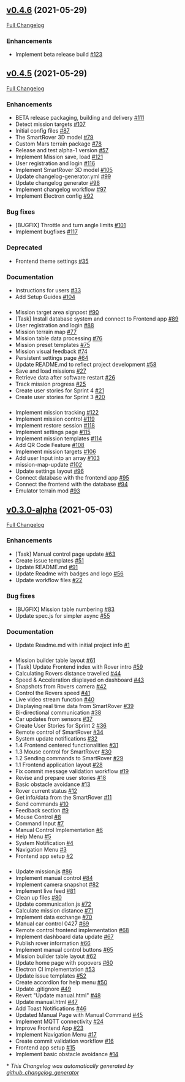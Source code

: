 #

## [v0.4.6](https://github.com/DIT112-V21/group-09/tree/v0.4.6) (2021-05-29)

[Full Changelog](https://github.com/DIT112-V21/group-09/compare/v0.4.5...v0.4.6)

### Enhancements

- Implement beta release build [\#123](https://github.com/DIT112-V21/group-09/pull/123)

## [v0.4.5](https://github.com/DIT112-V21/group-09/tree/v0.4.5) (2021-05-29)

[Full Changelog](https://github.com/DIT112-V21/group-09/compare/v0.3.0-alpha...v0.4.5)

### Enhancements

- BETA release packaging, building and delivery [\#111](https://github.com/DIT112-V21/group-09/issues/111)
- Detect mission targets [\#107](https://github.com/DIT112-V21/group-09/issues/107)
- Initial config files [\#87](https://github.com/DIT112-V21/group-09/issues/87)
- The SmartRover 3D model [\#79](https://github.com/DIT112-V21/group-09/issues/79)
- Custom Mars terrain package [\#78](https://github.com/DIT112-V21/group-09/issues/78)
- Release and test alpha-1 version [\#57](https://github.com/DIT112-V21/group-09/issues/57)
- Implement Mission save, load [\#121](https://github.com/DIT112-V21/group-09/pull/121)
- User registration and login [\#116](https://github.com/DIT112-V21/group-09/pull/116)
- Implement SmartRover 3D model [\#105](https://github.com/DIT112-V21/group-09/pull/105)
- Update changelog-generator.yml [\#99](https://github.com/DIT112-V21/group-09/pull/99)
- Update changelog generator [\#98](https://github.com/DIT112-V21/group-09/pull/98)
- Implement changelog workflow [\#97](https://github.com/DIT112-V21/group-09/pull/97)
- Implement Electron config [\#92](https://github.com/DIT112-V21/group-09/pull/92)

### Bug fixes

- \[BUGFIX\] Throttle and turn angle limits [\#101](https://github.com/DIT112-V21/group-09/issues/101)
- Implement bugfixes [\#117](https://github.com/DIT112-V21/group-09/pull/117)

### Deprecated

- Frontend theme settings [\#35](https://github.com/DIT112-V21/group-09/issues/35)

### Documentation

- Instructions for users [\#33](https://github.com/DIT112-V21/group-09/issues/33)
- Add Setup Guides [\#104](https://github.com/DIT112-V21/group-09/pull/104)

###

- Mission target area signpost [\#90](https://github.com/DIT112-V21/group-09/issues/90)
- \[Task\] Install database system and connect to Frontend app [\#89](https://github.com/DIT112-V21/group-09/issues/89)
- User registration and login [\#88](https://github.com/DIT112-V21/group-09/issues/88)
- Mission terrain map [\#77](https://github.com/DIT112-V21/group-09/issues/77)
- Mission table data processing [\#76](https://github.com/DIT112-V21/group-09/issues/76)
- Mission preset templates [\#75](https://github.com/DIT112-V21/group-09/issues/75)
- Mission visual feedback [\#74](https://github.com/DIT112-V21/group-09/issues/74)
- Persistent settings page [\#64](https://github.com/DIT112-V21/group-09/issues/64)
- Update README.md to reflect project development [\#58](https://github.com/DIT112-V21/group-09/issues/58)
- Save and load missions [\#27](https://github.com/DIT112-V21/group-09/issues/27)
- Retrieve data after software restart [\#26](https://github.com/DIT112-V21/group-09/issues/26)
- Track mission progress [\#25](https://github.com/DIT112-V21/group-09/issues/25)
- Create user stories for Sprint 4 [\#21](https://github.com/DIT112-V21/group-09/issues/21)
- Create user stories for Sprint 3 [\#20](https://github.com/DIT112-V21/group-09/issues/20)

###

- Implement mission tracking [\#122](https://github.com/DIT112-V21/group-09/pull/122)
- Implement mission control [\#119](https://github.com/DIT112-V21/group-09/pull/119)
- Implement restore session [\#118](https://github.com/DIT112-V21/group-09/pull/118)
- Implement settings page [\#115](https://github.com/DIT112-V21/group-09/pull/115)
- Implement mission templates [\#114](https://github.com/DIT112-V21/group-09/pull/114)
- Add QR Code Feature [\#108](https://github.com/DIT112-V21/group-09/pull/108)
- Implement mission targets [\#106](https://github.com/DIT112-V21/group-09/pull/106)
- Add user Input into an array [\#103](https://github.com/DIT112-V21/group-09/pull/103)
- mission-map-update [\#102](https://github.com/DIT112-V21/group-09/pull/102)
- Update settings layout [\#96](https://github.com/DIT112-V21/group-09/pull/96)
- Connect database with the frontend app [\#95](https://github.com/DIT112-V21/group-09/pull/95)
- Connect the frontend with the database [\#94](https://github.com/DIT112-V21/group-09/pull/94)
- Emulator terrain mod [\#93](https://github.com/DIT112-V21/group-09/pull/93)

## [v0.3.0-alpha](https://github.com/DIT112-V21/group-09/tree/v0.3.0-alpha) (2021-05-03)

[Full Changelog](https://github.com/DIT112-V21/group-09/compare/7386e8c0f78a0e73b417c3da5593dca077205390...v0.3.0-alpha)

### Enhancements

- \[Task\] Manual control page update [\#63](https://github.com/DIT112-V21/group-09/issues/63)
- Create issue templates [\#51](https://github.com/DIT112-V21/group-09/issues/51)
- Update README.md [\#91](https://github.com/DIT112-V21/group-09/pull/91)
- Update Readme with badges and logo [\#56](https://github.com/DIT112-V21/group-09/pull/56)
- Update workflow files [\#22](https://github.com/DIT112-V21/group-09/pull/22)

### Bug fixes

- \[BUGFIX\] Mission table numbering [\#83](https://github.com/DIT112-V21/group-09/issues/83)
- Update spec.js for simpler async [\#55](https://github.com/DIT112-V21/group-09/pull/55)

### Documentation

- Update Readme.md with initial project info [\#1](https://github.com/DIT112-V21/group-09/pull/1)

###

- Mission builder table layout [\#61](https://github.com/DIT112-V21/group-09/issues/61)
- \[Task\] Update Frontend index with Rover intro [\#59](https://github.com/DIT112-V21/group-09/issues/59)
- Calculating Rovers distance travelled [\#44](https://github.com/DIT112-V21/group-09/issues/44)
- Speed & Acceleration displayed on dashboard [\#43](https://github.com/DIT112-V21/group-09/issues/43)
- Snapshots from Rovers camera [\#42](https://github.com/DIT112-V21/group-09/issues/42)
- Control the Rovers speed [\#41](https://github.com/DIT112-V21/group-09/issues/41)
- Live video stream function [\#40](https://github.com/DIT112-V21/group-09/issues/40)
- Displaying real time data from SmartRover [\#39](https://github.com/DIT112-V21/group-09/issues/39)
- Bi-directional communication [\#38](https://github.com/DIT112-V21/group-09/issues/38)
- Car updates from sensors [\#37](https://github.com/DIT112-V21/group-09/issues/37)
- Create User Stories for Sprint 2 [\#36](https://github.com/DIT112-V21/group-09/issues/36)
- Remote control of SmartRover [\#34](https://github.com/DIT112-V21/group-09/issues/34)
- System update notifications [\#32](https://github.com/DIT112-V21/group-09/issues/32)
- 1.4 Frontend centered functionalities [\#31](https://github.com/DIT112-V21/group-09/issues/31)
- 1.3 Mouse control for SmartRover  [\#30](https://github.com/DIT112-V21/group-09/issues/30)
- 1.2 Sending commands to SmartRover [\#29](https://github.com/DIT112-V21/group-09/issues/29)
- 1.1 Frontend application layout [\#28](https://github.com/DIT112-V21/group-09/issues/28)
- Fix commit message validation workflow [\#19](https://github.com/DIT112-V21/group-09/issues/19)
- Revise and prepare user stories [\#18](https://github.com/DIT112-V21/group-09/issues/18)
- Basic obstacle avoidance [\#13](https://github.com/DIT112-V21/group-09/issues/13)
- Rover current status [\#12](https://github.com/DIT112-V21/group-09/issues/12)
- Get info/data from the SmartRover [\#11](https://github.com/DIT112-V21/group-09/issues/11)
- Send commands [\#10](https://github.com/DIT112-V21/group-09/issues/10)
- Feedback section [\#9](https://github.com/DIT112-V21/group-09/issues/9)
- Mouse Control [\#8](https://github.com/DIT112-V21/group-09/issues/8)
- Command Input [\#7](https://github.com/DIT112-V21/group-09/issues/7)
- Manual Control Implementation [\#6](https://github.com/DIT112-V21/group-09/issues/6)
- Help Menu [\#5](https://github.com/DIT112-V21/group-09/issues/5)
- System Notification [\#4](https://github.com/DIT112-V21/group-09/issues/4)
- Navigation Menu [\#3](https://github.com/DIT112-V21/group-09/issues/3)
- Frontend app setup [\#2](https://github.com/DIT112-V21/group-09/issues/2)

###

- Update mission.js [\#86](https://github.com/DIT112-V21/group-09/pull/86)
- Implement manual control [\#84](https://github.com/DIT112-V21/group-09/pull/84)
- Implement camera snapshot [\#82](https://github.com/DIT112-V21/group-09/pull/82)
- Implement live feed [\#81](https://github.com/DIT112-V21/group-09/pull/81)
- Clean up files [\#80](https://github.com/DIT112-V21/group-09/pull/80)
- Update communication.js [\#72](https://github.com/DIT112-V21/group-09/pull/72)
- Calculate mission distance [\#71](https://github.com/DIT112-V21/group-09/pull/71)
- Implement data exchange [\#70](https://github.com/DIT112-V21/group-09/pull/70)
- Manual car control 0427 [\#69](https://github.com/DIT112-V21/group-09/pull/69)
- Remote control frontend implementation [\#68](https://github.com/DIT112-V21/group-09/pull/68)
- Implement dashboard data update [\#67](https://github.com/DIT112-V21/group-09/pull/67)
- Publish rover information [\#66](https://github.com/DIT112-V21/group-09/pull/66)
- Implement manual control buttons [\#65](https://github.com/DIT112-V21/group-09/pull/65)
- Mission builder table layout [\#62](https://github.com/DIT112-V21/group-09/pull/62)
- Update home page with popovers [\#60](https://github.com/DIT112-V21/group-09/pull/60)
- Electron CI implementation [\#53](https://github.com/DIT112-V21/group-09/pull/53)
- Update issue templates [\#52](https://github.com/DIT112-V21/group-09/pull/52)
- Create accordion for help menu [\#50](https://github.com/DIT112-V21/group-09/pull/50)
- Update .gitignore [\#49](https://github.com/DIT112-V21/group-09/pull/49)
- Revert "Update manual.html" [\#48](https://github.com/DIT112-V21/group-09/pull/48)
- Update manual.html [\#47](https://github.com/DIT112-V21/group-09/pull/47)
- Add Toast Notifications [\#46](https://github.com/DIT112-V21/group-09/pull/46)
- Updated Manual Page with Manual Command [\#45](https://github.com/DIT112-V21/group-09/pull/45)
- Implement MQTT connectivity [\#24](https://github.com/DIT112-V21/group-09/pull/24)
- Improve Frontend App [\#23](https://github.com/DIT112-V21/group-09/pull/23)
- Implement Navigation Menu [\#17](https://github.com/DIT112-V21/group-09/pull/17)
- Create commit validation workflow [\#16](https://github.com/DIT112-V21/group-09/pull/16)
- Frontend app setup [\#15](https://github.com/DIT112-V21/group-09/pull/15)
- Implement basic obstacle avoidance [\#14](https://github.com/DIT112-V21/group-09/pull/14)



\* *This Changelog was automatically generated by [github_changelog_generator](https://github.com/github-changelog-generator/github-changelog-generator)*

